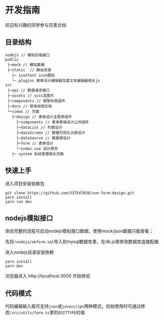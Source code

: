 # 开发指南

欢迎有兴趣的同学参与完善文档

## 目录结构

```text
nodejs // 模拟后端接口
public
 ├─mock // 模拟数据
 ├─static  // 静态资源
   ├─ iconfont icon图标
   └─ plugins 表单设计编辑器及富文本编辑器相关js
src
 ├─api // 数据请求接口
 ├─assets // scss及图片
 ├─components // 框架布局组件
 ├─docs // 使用说明文档
 └─views // 页面
   ├─design // 表单设计主程序组件
     ├─components // 表单表格设计公共组件
     ├─dataList // 列表设计
     ├─dataScreen // 数据可视化大屏设计
     ├─dataSource // 数据源设计
     ├─form // 表单设计
     └─index.vue 设计首页
   ├─ system 系统管理相关页面
```

## 快速上手

进入项目安装依赖包

```text
git clone https://github.com/337547038/vue-form-design.git
yarn install
yarn run dev
```

## nodejs模拟接口

体验完整的流程可启动nodejs模拟接口数据，使用mock/json数据只能查看；

先将`/nodejs/akform.sql`导入到mysql数据库里，在db.js里修改数据库连接配置

进入nodejs目录安装依赖

```text
yarn install
yarn dev
```

浏览器进入 http://localhost:3000 开始体验

## 代码模式

代码编辑输入框可支持`json`或`javascript`两种模式，初始使用时可通过修改`/src/utils/form.ts`里的`EDITTYPE`的值

